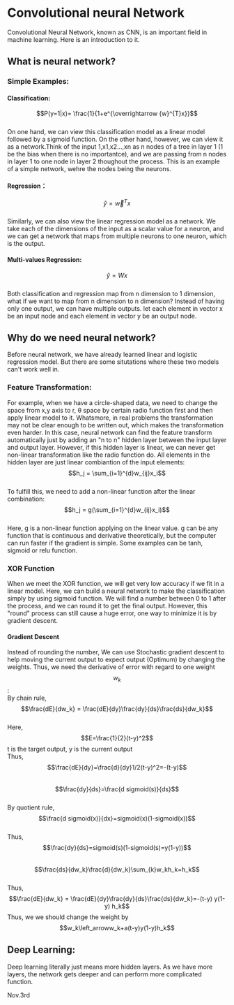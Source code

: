 # Convolutional neural Network     
Convolutional Neural Network, known as CNN, is an important field in machine learning. Here is an introduction to it.       
## What is neural network?
### Simple Examples:
#### Classification: 
$$P(y=1|x)= \frac{1}{1+e^{\overrightarrow {w}^{T}x}}$$       
On one hand, we can view this classification model as a linear model followed by a sigmoid function. On the other hand, however, we can view it as a network.Think of the input 1,x1,x2...,xn as n nodes of a tree in layer 1 (1 be the bias when there is no importantce), and we are passing from n nodes in layer 1 to one node in layer 2 thoughout the process. This is an example of a simple network, wehre the nodes being the neurons. 
#### Regression：
$$\hat y = \overrightarrow {w}^{T}x$$      
Similarly, we can also view the linear regression model as a network. We take each of the dimensions of the input as a scalar value for a neuron, and we can get a network that maps from multiple neurons to one neuron, which is the output.   
#### Multi-values Regression: 
$$\hat y = Wx$$  
Both classification and regression map from n dimension to 1 dimension, what if we want to map from n dimension to n dimension? Instead of having only one output, we can have multiple outputs. let each element in vector x be an input node and each element in vector y be an output node.                
## Why do we need neural network?
Before neural network, we have already learned linear and logistic regression model. But there are some situtations where these two models can't work well in.    
### Feature Transformation:
For example, when we have a circle-shaped data, we need to change the space from x,y axis to r, θ space by certain radio function first and then apply linear model to it. Whatsmore, in real problems the transformation may not be clear enough to be written out, which makes the transformation even harder. In this case, neural network can find the feature transform automatically just by adding an "n to n" hidden layer between the input layer and output layer. However, if this hidden layer is linear, we can never get non-linear transformation like the radio function do. All elements in the hidden layer are just linear combiantion of the input elements:     
$$h_j = \sum_{i=1}^{d}w_{ij}x_i$$           
To fulfill this, we need to add a non-linear function after the linear combination:      
$$h_j = g(\sum_{i=1}^{d}w_{ij}x_i)$$               
Here, g is a non-linear function applying on the linear value. g can be any function that is continuous and derivative theoretically, but the computer can run faster if the gradient is simple. Some examples can be tanh, sigmoid or relu function.
### XOR Function          
When we meet the XOR function, we will get very low accuracy if we fit in a linear model. Here, we can build a neural network to make the classification simply by using sigmoid function. We will find a number between 0 to 1 after the process, and we can round it to get the final output. However, this "round" process can still cause a huge error, one way to minimize it is by gradient descent.
#### Gradient Descent
Instead of rounding the number, We can use Stochastic gradient descent to help moving the current output to expect output (Optimum) by changing the weights. Thus, we need the derivative of error with regard to one weight $$w_k$$:      
By chain rule, $$\frac{dE}{dw_k} = \frac{dE}{dy}\frac{dy}{ds}\frac{ds}{dw_k}$$      
Here, $$E=\frac{1}{2}(t-y)^2$$  t is the target output, y is the current output          
Thus, $$\frac{dE}{dy}=\frac{d}{dy}1/2(t-y)^2=-(t-y)$$    
$$\frac{dy}{ds}=\frac{d sigmoid(s)}{ds}$$    
By quotient rule, $$\frac{d sigmoid(x)}{dx}=sigmoid(x)(1-sigmoid(x))$$      
Thus,$$\frac{dy}{ds}=sigmoid(s)(1-sigmoid(s)=y(1-y))$$       
$$\frac{ds}{dw_k}\frac{d}{dw_k}\sum_{k}w_kh_k=h_k$$     
Thus, $$\frac{dE}{dw_k} = \frac{dE}{dy}\frac{dy}{ds}\frac{ds}{dw_k}=-(t-y) y(1-y) h_k$$
Thus, we we should change the weight by $$w_k\left_arroww_k+a(t-y)y(1-y)h_k$$    
## Deep Learning:
Deep learning literally just means more hidden layers. As we have more layers, the network gets deeper and can perform more complicated function.


        
        




Nov.3rd
